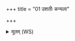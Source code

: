 +++
title = "01 उशतीः कन्यला"

+++
<details><summary>मूलम् (WS)</summary>

उशतीः कन्यला इमाः पितृलोकात् पतिं यतीः ।  
अव दीक्षामसृजत स्वाहा ॥ १ ॥
</details>